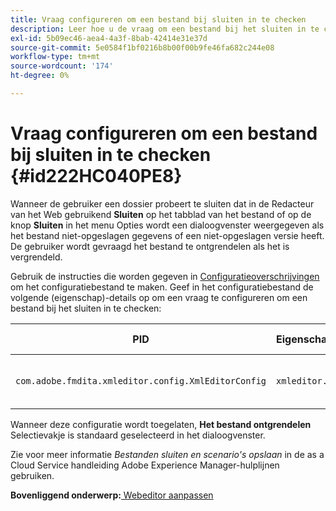 ```yaml
---
title: Vraag configureren om een bestand bij sluiten in te checken
description: Leer hoe u de vraag om een bestand bij het sluiten in te checken configureert
exl-id: 5b09ec46-aea4-4a3f-8bab-42414e31e37d
source-git-commit: 5e0584f1bf0216b8b00f00b9fe46fa682c244e08
workflow-type: tm+mt
source-wordcount: '174'
ht-degree: 0%

---
```


# Vraag configureren om een bestand bij sluiten in te checken {#id222HC040PE8}

Wanneer de gebruiker een dossier probeert te sluiten dat in de Redacteur van het Web gebruikend **Sluiten** op het tabblad van het bestand of op de knop **Sluiten** in het menu Opties wordt een dialoogvenster weergegeven als het bestand niet-opgeslagen gegevens of een niet-opgeslagen versie heeft. De gebruiker wordt gevraagd het bestand te ontgrendelen als het is vergrendeld.

Gebruik de instructies die worden gegeven in [Configuratieoverschrijvingen](download-install-additional-config-override.md#) om het configuratiebestand te maken. Geef in het configuratiebestand de volgende \(eigenschap\)-details op om een vraag te configureren om een bestand bij het sluiten in te checken:

| PID | Eigenschappensleutel | Waarde van eigenschap |
|---|------------|--------------|
| `com.adobe.fmdita.xmleditor.config.XmlEditorConfig` | `xmleditor.checkin` | Boolean \( true/ false\).<br> **Standaardwaarde**: false |

Wanneer deze configuratie wordt toegelaten, **Het bestand ontgrendelen** Selectievakje is standaard geselecteerd in het dialoogvenster.

Zie voor meer informatie *Bestanden sluiten en scenario&#39;s opslaan* in de as a Cloud Service handleiding Adobe Experience Manager-hulplijnen gebruiken.

**Bovenliggend onderwerp:**[ Webeditor aanpassen](conf-web-editor.md)
